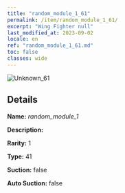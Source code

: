 ```yaml
---
title: "random_module_1_61"
permalink: /item/random_module_1_61/
excerpt: "Wing Fighter null"
last_modified_at: 2023-09-02
locale: en
ref: "random_module_1_61.md"
toc: false
classes: wide
---
```



 ![Unknown_61](/images/item/random_module_1_p.png)



## Details

 **Name:** *random_module_1* 

 **Description:** 

 **Rarity:** 1 

 **Type:** 41 

 **Suction:** false 

 **Auto Suction:** false 


